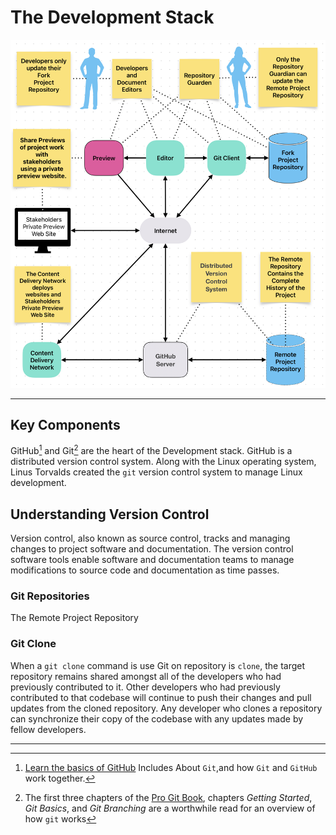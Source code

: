 <!--toc-->

# The Development Stack

![Development Stack](images/commnd_control.png)

---

## Key Components

GitHub[^GitHub] and Git[^Git] are the heart of the Development stack. GitHub is a distributed version control system. Along with the Linux operating system, Linus Torvalds created the `git` version control system to manage Linux development.


## Understanding Version Control

Version control, also known as source control, tracks and managing changes to project software and documentation. The version control
software tools  enable software and documentation teams to manage modifications to source code and documentation as time passes.

### Git Repositories

The Remote Project Repository

### Git Clone

When a `git clone` command is use
Git on repository is `clone`, the target repository remains shared amongst all of the developers who had previously contributed to it. Other developers who had previously contributed to that codebase will continue to push their changes and pull updates from the cloned repository. Any developer who clones a repository can synchronize their copy of the codebase with any updates made by fellow developers.

---

[^GitHub]: [Learn the basics of GitHub](https://docs.github.com/en/get-started/start-your-journey/about-github-and-git#about-github) Includes About `Git`,and how `Git` and `GitHub` work together.

[^Git]: The first three chapters of the [Pro Git Book](https://git-scm.com/book), chapters *Getting Started*, *Git Basics*, and *Git Branching* are a worthwhile read for an overview of how `git` works
